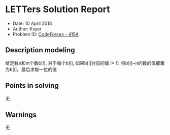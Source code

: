﻿# LETTers Solution Report

- Date: 10 April 2018
- Author: Ksyer
- Problem ID: [CodeForces - 415A](http://codeforces.com/problemset/problem/415/A)

## Description modeling

给定数n和m个数b[i], 对于每个b[i], 如果b[i]对应的值 != 0, 将b[i]~n的数的值都置为b[i]。最后求每一位的值

## Points in solving

无

## Warnings

无
